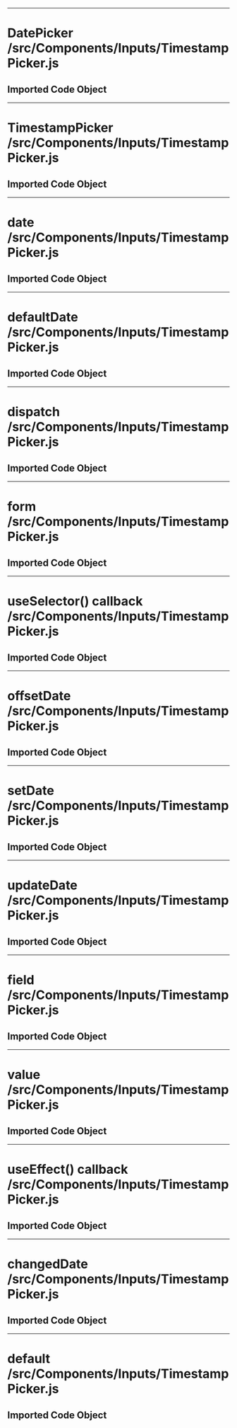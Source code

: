 
---
# DatePicker /src/Components/Inputs/TimestampPicker.js
## Imported Code Object


---
# TimestampPicker /src/Components/Inputs/TimestampPicker.js
## Imported Code Object


---
# date /src/Components/Inputs/TimestampPicker.js
## Imported Code Object


---
# defaultDate /src/Components/Inputs/TimestampPicker.js
## Imported Code Object


---
# dispatch /src/Components/Inputs/TimestampPicker.js
## Imported Code Object


---
# form /src/Components/Inputs/TimestampPicker.js
## Imported Code Object


---
# useSelector() callback /src/Components/Inputs/TimestampPicker.js
## Imported Code Object


---
# offsetDate /src/Components/Inputs/TimestampPicker.js
## Imported Code Object


---
# setDate /src/Components/Inputs/TimestampPicker.js
## Imported Code Object


---
# updateDate /src/Components/Inputs/TimestampPicker.js
## Imported Code Object


---
# field /src/Components/Inputs/TimestampPicker.js
## Imported Code Object


---
# value /src/Components/Inputs/TimestampPicker.js
## Imported Code Object


---
# useEffect() callback /src/Components/Inputs/TimestampPicker.js
## Imported Code Object


---
# changedDate /src/Components/Inputs/TimestampPicker.js
## Imported Code Object


---
# default /src/Components/Inputs/TimestampPicker.js
## Imported Code Object

